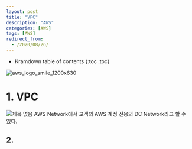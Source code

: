 ```yaml
---
layout: post
title: "VPC"
description: "AWS"
categories: [AWS]
tags: [AWS]
redirect_from:
  - /2020/08/26/
---
```


* Kramdown table of contents
{:toc .toc}

![aws_logo_smile_1200x630](https://user-images.githubusercontent.com/69279022/91417252-76d52600-e88b-11ea-9a15-be8c359ef953.png)


# 1. VPC
>
![제목 없음](https://user-images.githubusercontent.com/69279022/91419133-02e84d00-e88e-11ea-9099-7801fad79e11.png)
AWS Network에서 고객의 AWS 계정 전용의 DC Network라고 할 수 있다.



## 2.